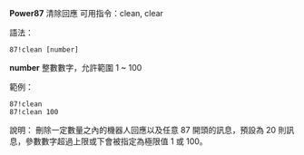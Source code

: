 **Power87** 清除回應
可用指令：clean, clear

語法：
```
87!clean [number]
```
__number__ 整數數字，允許範圍 1 ~ 100

範例：
```
87!clean
87!clean 100
```
說明：
刪除一定數量之內的機器人回應以及任意 87 開頭的訊息，預設為 20 則訊息，參數數字超過上限或下會被指定為極限值 1 或 100。
